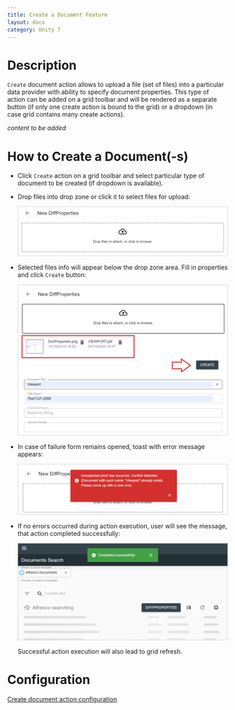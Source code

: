 ```yaml
---
title: Create a Document Feature
layout: docs
category: Unity 7
---
```

# Description

`Create` document action allows to upload a file (set of files) into a particular data provider with ability to specify 
document properties. This type of action can be added on a grid toolbar and will be rendered as a separate button 
(if only one create action is bound to the grid) or a dropdown (in case grid contains many create actions).

*content to be added*

# How to Create a Document(-s)

- Click `Create` action on a grid toolbar and select particular type of document to be created (if dropdown is 
available).

- Drop files into drop zone or click it to select files for upload:

    ![Create document form before files are selected](create-document/images/create-document-empty-form.png)

- Selected files info will appear below the drop zone area. Fill in properties and click `Create` button:

    ![Create document form with filled properties](create-document/images/create-document-form.png)
    
- In case of failure form remains opened, toast with error message appears:

    ![Create action failure](create-document/images/create-document-error.png)
    
- If no errors occurred during action execution, user will see the message, that action completed successfully:

    ![Successfully completed create action](create-document/images/create-document-success.png)
    
    Successful action execution will also lead to grid refresh.
    
# Configuration

[Create document action configuration](../../configuration/actions/create-document.md)
